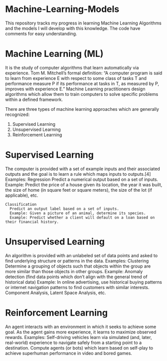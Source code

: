 # Machine-Learning-Models

This repository tracks my progress in learning Machine Learning Algorithms and the models I will develop with this knowledge. The code have comments for easy understanding.

# Machine Learning (ML) 
It is the study of computer algorithms that learn automatically via experience.
Tom M. Mitchell’s formal definition:
“A computer program is said to learn from experience E with respect to some class of tasks T and performance measure P if its performance at tasks in T, as measured by P, improves with experience E.”
Machine Learning practitioners design algorithms which allow them to train computers to solve specific problems within a defined framework.

There are three types of machine learning approaches which are generally recognized:
  1. Supervised Learning
  2. Unsupervised Learning  
  3. Reinforcement Learning

# Supervised Learning
The computer is provided with a set of example inputs and their associated outputs and the goal is to learn a rule which maps inputs to outputs.[4]
  Examples: 
    Regression
      Predict a numerical output based on a set of inputs.
      Example: Predict the price of a house given its location, the year it was built, the size of home (in square feet or square meters), the size of the lot (if applicable), etc.
    
    Classification
      Predict an output label based on a set of inputs.
      Example: Given a picture of an animal, determine its species.
      Example: Predict whether a client will default on a loan based on their financial history.

# Unsupervised Learning
An algorithm is provided with an unlabeled set of data points and asked to find underlying structure or patterns in the data.
  Examples:
    Clustering
      Determine a grouping of objects such that objects within the group are more similar than those objects in other groups.
      Example: Anomaly detection (find data points which don’t align with the general trend of historical data)
      Example: In online advertising, use historical buying patterns or internet navigation patterns to find customers with similar interests.
    Component Analysis, Latent Space Analysis, etc.

# Reinforcement Learning
An agent interacts with an environment in which it seeks to achieve some goal. As the agent gains more experience, it learns to maximize observed rewards.
  Examples:
    Self-driving vehicles learn via simulated (and, later, real-world) experience to navigate safely from a starting point to a destination.
    Compute agents (or bots) which learn based on self-play to achieve superhuman performance in video and bored games.

